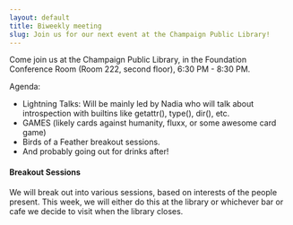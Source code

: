 ```yaml
---
layout: default
title: Biweekly meeting
slug: Join us for our next event at the Champaign Public Library!
---
```


Come join us at the Champaign Public Library, in the Foundation Conference Room (Room 222, second floor), 6:30 PM - 8:30 PM. 

Agenda:
* Lightning Talks: Will be mainly led by Nadia who will talk about introspection with builtins like getattr(), type(), dir(), etc.
* GAMES (likely cards against humanity, fluxx, or some awesome card game)
* Birds of a Feather breakout sessions.
* And probably going out for drinks after!


#### Breakout Sessions
We will break out into various sessions, based on interests of the people present. This week, we will either do this at the library or whichever bar or cafe we decide to visit when the library closes.
